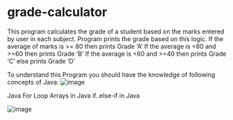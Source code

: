 # grade-calculator

This program calculates the grade of a student based on the marks entered by user in each subject. Program prints the grade based on this logic.
If the average of marks is >= 80 then prints Grade ‘A’
If the average is <80 and >=60 then prints Grade ‘B’
If the average is <60 and >=40 then prints Grade ‘C’
else prints Grade ‘D’

To understand this Program you should have the knowledge of following concepts of Java:
![image](https://github.com/SAIKUMAR500/grade-calculator/assets/142808645/9c5ad661-3b3f-4171-86e8-26b158edfb04)

Java For Loop
Arrays in Java
if..else-if in Java

![image](https://github.com/SAIKUMAR500/grade-calculator/assets/142808645/4cd33ca7-02dc-4b2d-8120-3df3f3658da9)
